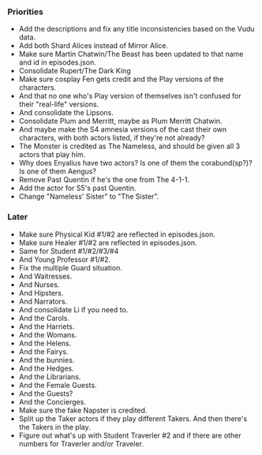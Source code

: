 ### Priorities

- Add the descriptions and fix any title inconsistencies based on the Vudu data.
- Add both Shard Alices instead of Mirror Alice.
- Make sure Martin Chatwin/The Beast has been updated to that name and id in episodes.json.
- Consolidate Rupert/The Dark King
- Make sure cosplay Fen gets credit and the Play versions of the characters.
- And that no one who's Play version of themselves isn't confused for their "real-life" versions.
- And consolidate the Lipsons.
- Consolidate Plum and Merritt, maybe as Plum Merritt Chatwin.
- And maybe make the S4 amnesia versions of the cast their own characters, with both actors listed, if they're not already?
- The Monster is credited as The Nameless, and should be given all 3 actors that play him.
- Why does Enyalius have two actors? Is one of them the corabund(sp?)? Is one of them Aengus?
- Remove Past Quentin if he's the one from The 4-1-1.
- Add the actor for S5's past Quentin.
- Change "Nameless' Sister" to "The Sister".

### Later

- Make sure Physical Kid #1/#2 are reflected in episodes.json.
- Make sure Healer #1/#2 are reflected in episodes.json.
- Same for Student #1/#2/#3/#4
- And Young Professor #1/#2.
- Fix the multiple Guard situation.
- And Waitresses.
- And Nurses.
- And Hipsters.
- And Narrators.
- And consolidate Li if you need to.
- And the Carols.
- And the Harriets.
- And the Womans.
- And the Helens.
- And the Fairys.
- And the bunnies.
- And the Hedges.
- And the Librarians.
- And the Female Guests.
- And the Guests?
- And the Concierges.
- Make sure the fake Napster is credited.
- Split up the Taker actors if they play different Takers. And then there's the Takers in the play.
- Figure out what's up with Student Traverler #2 and if there are other numbers for Traverler and/or Traveler.
